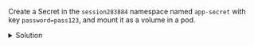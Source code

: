 Create a Secret in the `session283884` namespace named `app-secret` with key `password=pass123`, and mount it as a volume in a pod.

<details><summary>Solution</summary>
<br>

```bash
kubectl -n session283884 create secret generic app-secret --from-literal=password=pass123
```{{exec}}

```bash
cat <<EOF | kubectl -n session283884 apply -f -
apiVersion: v1
kind: Pod
metadata:
  name: secret-vol
spec:
  containers:
  - name: busybox
    image: busybox
    command: ["sleep", "3600"]
    volumeMounts:
    - name: secrets
      mountPath: /etc/secrets
  volumes:
  - name: secrets
    secret:
      secretName: app-secret
EOF
```{{exec}}

</details>